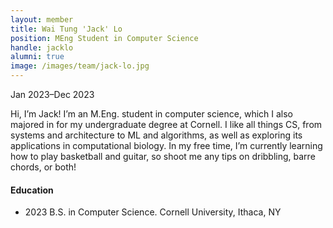 ```yaml
---
layout: member
title: Wai Tung 'Jack' Lo
position: MEng Student in Computer Science
handle: jacklo
alumni: true
image: /images/team/jack-lo.jpg
---
```

Jan 2023–Dec 2023

Hi, I’m Jack! I’m an M.Eng. student in computer science, which I also majored in for my undergraduate degree at Cornell. I like all things CS, from systems and architecture to ML and algorithms, as well as exploring its applications in computational biology. In my free time, I’m currently learning how to play basketball and guitar, so shoot me any tips on dribbling, barre chords, or both!

#### Education 
* 2023 B.S. in Computer Science. Cornell University, Ithaca, NY

